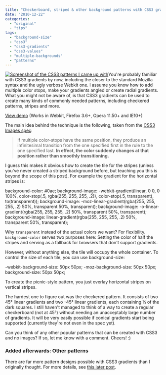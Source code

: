 ```yaml
---
title: "Checkerboard, striped & other background patterns with CSS3 gradients"
date: "2010-12-22"
categories: 
  - "original"
  - "tips"
tags: 
  - "background-size"
  - "css3"
  - "css3-gradients"
  - "css3-values"
  - "multiple-backgrounds"
  - "patterns"
---
```


[![Screenshot of the CSS3 patterns I came up with](http://lea.verou.me/wp-content/uploads/2010/12/css3-patterns-1024x480.png "The CSS3 patterns I came up with")](http://lea.verou.me/demos/css3-patterns.html)You're probably familiar with CSS3 gradients by now, including the closer to the standard Mozilla syntax and the ugly verbose Webkit one. I assume you know how to add multiple color stops, make your gradients angled or create radial gradients. What you might not be aware of, is that CSS3 gradients can be used to create many kinds of commonly needed patterns, including checkered patterns, stripes and more.

[View demo](http://lea.verou.me/demos/css3-patterns.html) (Works in Webkit, Firefox 3.6+, Opera 11.50+ and IE10+)

The main idea behind the technique is the following, taken from the [CSS3 Images spec](http://dev.w3.org/csswg/css3-images/#color-stop-syntax):

> If multiple color-stops have the same position, they produce an infinitesimal transition from the one specified first in the rule to the one specified last. **In effect, the color suddenly changes at that position rather than smoothly transitioning.**

I guess this makes it obvious how to create the tile for the stripes (unless you've never created a striped background before, but teaching you this is beyond the scope of this post). For example the gradient for the horizontal stripes is:

background-color: #0ae;
background-image: -webkit-gradient(linear, 0 0, 0 100%, color-stop(.5, rgba(255, 255, 255, .2)), color-stop(.5, transparent), to(transparent));
background-image: -moz-linear-gradient(rgba(255, 255, 255, .2) 50%, transparent 50%, transparent);
background-image: -o-linear-gradient(rgba(255, 255, 255, .2) 50%, transparent 50%, transparent);
background-image: linear-gradient(rgba(255, 255, 255, .2) 50%, transparent 50%, transparent);

Why `transparent` instead of the actual colors we want? For flexibility. `background-color` serves two purposes here: Setting the color of half the stripes and serving as a fallback for browsers that don't support gradients.

However, without anything else, the tile will occupy the whole container. To control the size of each tile, you can use background-size:

\-webkit-background-size: 50px 50px;
-moz-background-size: 50px 50px;
background-size: 50px 50px;

To create the picnic-style pattern, you just overlay horizontal stripes on vertical stripes.

The hardest one to figure out was the checkered pattern. It consists of two 45° linear gradients and two -45° linear gradients, each containing ¼ of the dark squares. I still haven't managed to think of a way to create a regular checkerboard (not at 45°) without needing an unacceptably large number of gradients. It will be very easily possible if conical gradients start being supported (currently they're not even in the spec yet).

Can you think of any other popular patterns that can be created with CSS3 and no images? If so, let me know with a comment. Cheers! :)

### Added afterwards: Other patterns

There are far more pattern designs possible with CSS3 gradients than I originally thought. For more details, see [this later post](http://lea.verou.me/2011/04/css3-patterns-gallery-and-a-new-pattern/).
